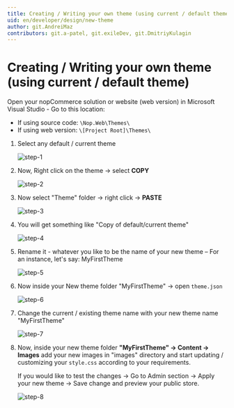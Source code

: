 ```yaml
---
title: Creating / Writing your own theme (using current / default theme)
uid: en/developer/design/new-theme
author: git.AndreiMaz
contributors: git.a-patel, git.exileDev, git.DmitriyKulagin
---
```


# Creating / Writing your own theme (using current / default theme)

Open your nopCommerce solution or website (web version) in Microsoft Visual Studio - Go to this location:

* If using source code: `\Nop.Web\Themes\`
* If using web version: `\[Project Root]\Themes\`

1. Select any default / current theme

    ![step-1](_static/new-theme/new-theme-step-1.jpg)

1. Now, Right click on the theme → select **COPY**

    ![step-2](_static/new-theme/new-theme-step-2.jpg)

1. Now select "Theme" folder → right click → **PASTE**

    ![step-3](_static/new-theme/new-theme-step-3.jpg)

1. You will get something like "Copy of default/current theme"

    ![step-4](_static/new-theme/new-theme-step-4.jpg)

1. Rename it - whatever you like to be the name of your new theme – For an instance, let's say: MyFirstTheme

    ![step-5](_static/new-theme/new-theme-step-5.jpg)

1. Now inside your New theme folder "MyFirstTheme" → open `theme.json`

    ![step-6](_static/new-theme/new-theme-step-6.jpg)

1. Change the current / existing theme name with your new theme name "MyFirstTheme"

    ![step-7](_static/new-theme/new-theme-step-7.jpg)

1. Now, inside your new theme folder **"MyFirstTheme" → Content → Images** add your new images in "images" directory and start updating / customizing your `style.css` according to your requirements.

    If you would like to test the changes → Go to Admin section → Apply your new theme → Save change and preview your public store.

    ![step-8](_static/new-theme/new-theme-step-8.jpg)

